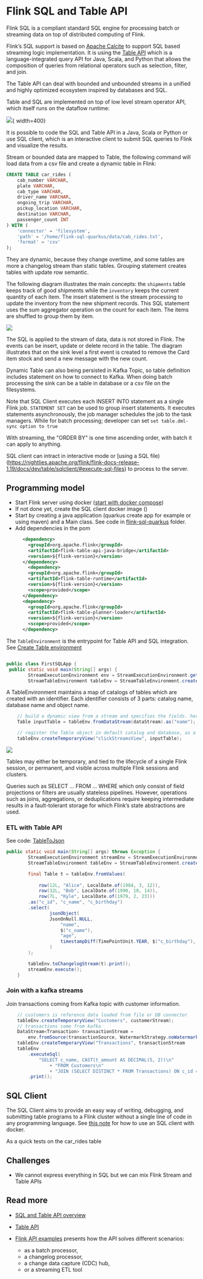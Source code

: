 # Flink SQL and Table API

Flink SQL is a compliant standard SQL engine for processing batch or streaming data on top of distributed computing of Flink.

Flink’s SQL support is based on [Apache Calcite](https://calcite.apache.org/) to support SQL based streaming logic implementation. It is using the [Table API](https://nightlies.apache.org/flink/flink-docs-release-1.19/docs/dev/table/tableapi/) which is a language-integrated query API for Java, Scala, and Python that allows the composition of queries from relational operators such as selection, filter, and join.

The Table API can deal with bounded and unbounded streams in a unified and highly optimized ecosystem inspired by databases and SQL.

Table and SQL are implemented on top of low level stream operator API, which itself runs on the dataflow runtime:

![](./diagrams/flink-apis.drawio.png){ width=400}

It is possible to code the SQL and Table API in a Java, Scala or Python or use SQL client, which is an interactive client to submit SQL queries to Flink and visualize the results.

Stream or bounded data are mapped to Table, the following command will load data from a csv file and create a dynamic table in Flink:

```sql
CREATE TABLE car_rides (
    cab_number VARCHAR,
    plate VARCHAR, 
    cab_type VARCHAR,
    driver_name VARCHAR, 
    ongoing_trip VARCHAR, 
    pickup_location VARCHAR, 
    destination VARCHAR, 
    passenger_count INT
) WITH ( 
    'connector' = 'filesystem',
    'path' = '/home/flink-sql-quarkus/data/cab_rides.txt',
    'format' = 'csv'
);
```

They are dynamic, because they change overtime, and some tables are more a changelog stream than static tables. Grouping statement creates tables with update row semantic.

The following diagram illustrates the main concepts: the `shipments` table keeps track of good shipments while the `inventory` keeps the current quantity of each item. The insert statement is the stream processing to update the inventory from the new shipment records. This SQL statement uses the sum aggregator operation on the count for each item. The items are shuffled to group them by item.

![](./diagrams/sql-table-stream.drawio.png)

The SQL is applied to the stream of data, data is not stored in Flink. The events can be insert, update or delete record in the table. The diagram illustrates that on the sink level a first event is created to remove the Card item stock and send a new message with the new count. 


Dynamic Table can also being persisted in Kafka Topic, so table definition includes statement on how to connect to Kafka. When doing batch processing the sink can be a table in database or a csv file on the filesystems.

Note that SQL Client executes each INSERT INTO statement as a single Flink job. `STATEMENT SET` can be used to group insert statements. It executes statements asynchronously, the job manager schedules the job to the task managers. While for batch processing; developer can set `set table.dml-sync option to true` 

With streaming, the "ORDER BY" is one time ascending order, with batch it can apply to anything.

SQL client can intract in interactive mode or [using a SQL file)(https://nightlies.apache.org/flink/flink-docs-release-1.19/docs/dev/table/sqlclient/#execute-sql-files) to process to the server. 

## Programming model

* Start Flink server using docker ([start with docker compose](./firstapp.md/#docker-compose-for-dev-environment))
* If not done yet, create the SQL client docker image ([]())
* Start by creating a java application (quarkus create app for example or using maven) and a Main class. See code in [flink-sql-quarkus](https://github.com/jbcodeforce/flink-studies/blob/master/flink-sql-quarkus/) folder.
* Add dependencies in the pom

```xml
      <dependency>
        <groupId>org.apache.flink</groupId>
        <artifactId>flink-table-api-java-bridge</artifactId>
        <version>${flink-version}</version>
      </dependency>
        <dependency>
        <groupId>org.apache.flink</groupId>
        <artifactId>flink-table-runtime</artifactId>
        <version>${flink-version}</version>
        <scope>provided</scope>
      </dependency>
      <dependency>
        <groupId>org.apache.flink</groupId>
        <artifactId>flink-table-planner-loader</artifactId>
        <version>${flink-version}</version>
        <scope>provided</scope>
      </dependency>
```

The `TableEnvironment` is the entrypoint for Table API and SQL integration. See [Create Table environment](https://nightlies.apache.org/flink/flink-docs-release-1.19/docs/dev/table/common/#create-a-tableenvironment)

```java

public class FirstSQLApp {
 public static void main(String[] args) {
        StreamExecutionEnvironment env = StreamExecutionEnvironment.getExecutionEnvironment();
        StreamTableEnvironment tableEnv = StreamTableEnvironment.create(env);
```

A TableEnvironment maintains a map of catalogs of tables which are created with an identifier. Each identifier consists of 3 parts: catalog name, database name and object name.

```java
    // build a dynamic view from a stream and specifies the fields. here one field only
    Table inputTable = tableEnv.fromDataStream(dataStream).as("name");

    // register the Table object in default catalog and database, as a view and query it
    tableEnv.createTemporaryView("clickStreamsView", inputTable);
```

![](./diagrams/sql-concepts.drawio.png)


Tables may either be temporary, and tied to the lifecycle of a single Flink session, or permanent, and visible across multiple Flink sessions and clusters.

Queries such as SELECT ... FROM ... WHERE which only consist of field projections or filters are usually stateless pipelines. However, operations such as joins, aggregations, or deduplications require keeping intermediate results in a fault-tolerant storage for which Flink’s state abstractions are used.


### ETL with Table API

See code: [TableToJson](https://github.com/jbcodeforce/flink-studies/blob/master/flink-sql-quarkus/src/test/java/org/acme/TableToJson.java)

```java
public static void main(String[] args) throws Exception {
        StreamExecutionEnvironment streamEnv = StreamExecutionEnvironment.getExecutionEnvironment();
        StreamTableEnvironment tableEnv = StreamTableEnvironment.create(streamEnv);

        final Table t = tableEnv.fromValues(
                
            row(12L, "Alice", LocalDate.of(1984, 3, 12)),
            row(32L, "Bob", LocalDate.of(1990, 10, 14)),
            row(7L, "Kyle", LocalDate.of(1979, 2, 23)))
        .as("c_id", "c_name", "c_birthday")
        .select(
                jsonObject(
                JsonOnNull.NULL,
                    "name",
                    $("c_name"),
                    "age",
                    timestampDiff(TimePointUnit.YEAR, $("c_birthday"), currentDate())
                )
        );

        tableEnv.toChangelogStream(t).print();
        streamEnv.execute();
    }
```

### Join with a kafka streams

Join transactions coming from Kafka topic with customer information.

```java
    // customers is reference data loaded from file or DB connector
    tableEnv.createTemporaryView("Customers", customerStream);
    // transactions come from kafka
    DataStream<Transaction> transactionStream =
        env.fromSource(transactionSource, WatermarkStrategy.noWatermarks(), "Transactions");
    tableEnv.createTemporaryView("Transactions", transactionStream
    tableEnv
        .executeSql(
            "SELECT c_name, CAST(t_amount AS DECIMAL(5, 2))\n"
                + "FROM Customers\n"
                + "JOIN (SELECT DISTINCT * FROM Transactions) ON c_id = t_customer_id")
        .print();
```

## SQL Client

The SQL Client aims to provide an easy way of writing, debugging, and submitting table programs to a Flink cluster without a single line of code in any programming language. See [this note](./firstapp.md/#sql-client) for how to use an SQL client with docker.

As a quick tests on the car_rides table 
## Challenges

* We cannot express everything in SQL but we can mix Flink Stream and Table APIs

## Read more

* [SQL and Table API overview](https://nightlies.apache.org/flink/flink-docs-release-1.15/docs/dev/table/overview/)
* [Table API](https://nightlies.apache.org/flink/flink-docs-release-1.15/docs/dev/table/tableapi/)
* [Flink API examples](https://github.com/twalthr/flink-api-examples) presents how the API solves different scenarios:

    * as a batch processor,
    * a changelog processor,
    * a change data capture (CDC) hub,
    * or a streaming ETL tool